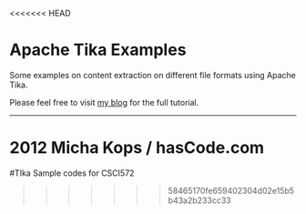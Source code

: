 <<<<<<< HEAD
# Apache Tika Examples

Some examples on content extraction on different file formats using Apache Tika.

Please feel free to visit [my blog] for the full tutorial.

---

**2012 Micha Kops / hasCode.com**
=======
#TIka Sample codes for CSCI572
>>>>>>> 58465170fe659402304d02e15b5b43a2b233cc33

   [my blog]:http://www.hascode.com
